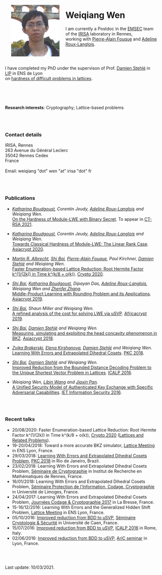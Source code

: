 <html lang="en_US"><head><meta http-equiv="Content-Type" content="text/html; charset=windows-1252">
</head>

<body>

<p align="left">
<img src="./weiqiang.jpg" alt="[Weiqiang Wen]" align="left" vspace="8" hspace="20" width="160" height="170">
</p><h1>Weiqiang Wen</h1>

I am currently a 
Postdoc in the <a href="https://www.irisa.fr/emsec/?p=presentation">EMSEC</a> team of the <a href="http://www.irisa.fr/">IRISA</a> laboratory 
in Rennes, <br>
working with <a href="https://www.di.ens.fr/~fouque/">Pierre-Alain Fouque</a> and <a href="http://people.irisa.fr/Adeline.Roux-Langlois/">Adeline Roux-Langlois</a>.

<br><br>

I have completed my PhD under the supervison of Prof. <a href="http://perso.ens-lyon.fr/damien.stehle/">Damien Stehl&eacute;</a> in <a href="http://www.ens-lyon.fr/LIP">LIP</a> in ENS de Lyon <br>
on <a href="http://people.irisa.fr/Weiqiang.Wen/thesis.html">hardness of difficult problems in lattices</a>.

<br><br><br>

<b>Research interests</b>: Cryptography; Lattice-based problems

<br><br>

<h3><a name="contact">Contact details</a></h3>

IRISA, Rennes <br>
263 Avenue du Général Leclerc <br>
35042 Rennes Cedex <br>
France
<br><br> 
Email: weiqiang "dot" wen "at" irisa "dot" fr <br>

<br><br>

<h3>Publications</h3>

<ul>

<li><p>
<i><a href="https://katinkabou.github.io/">Katharina Boudgoust</a>, Corentin Jeudy, <a href="http://people.irisa.fr/Adeline.Roux-Langlois/">Adeline Roux-Langlois</a> and Weiqiang Wen. </i><br>
<a href="https://eprint.iacr.org/2021/265">On the Hardness of Module-LWE with Binary Secret</a>. To appear in <a href="https://sites.google.com/site/ctrsa2021/home">CT-RSA 2021</a>.
</p></li>

<li><p>
 <i><a href="https://katinkabou.github.io/">Katharina Boudgoust</a>, Corentin Jeudy, <a href="http://people.irisa.fr/Adeline.Roux-Langlois/">Adeline Roux-Langlois</a> and Weiqiang Wen. </i><br>
<a href="https://eprint.iacr.org/2020/1020">Towards Classical Hardness of Module-LWE: The Linear Rank Case</a>. <a href="https://asiacrypt.iacr.org/2020/">Asiacrypt 2020</a>.
</p></li>

<li><p>
    <i><a href="https://malb.io/">Martin R. Albrecht</a>, <a href="https://maths-people.anu.edu.au/~bai/">Shi Bai</a>, <a href="https://www.di.ens.fr/~fouque/"> Pierre-Alain Fouque</a>, Paul Kirchner, <a href="http://perso.ens-lyon.fr/damien.stehle">Damien Stehl&eacute;</a> and Weiqiang Wen.</i><br>
<a href="https://eprint.iacr.org/2020/707">Faster Enumeration-based Lattice Reduction: Root Hermite Factor k^(1/(2k)) in Time k^(k/8 + o(k))</a>. <a href="https://crypto.iacr.org/2020/">Crypto 2020</a>.
</p></li>
  
<li><p>
    <i><a href="https://maths-people.anu.edu.au/~bai/">Shi Bai</a>, <a href="https://katinkabou.github.io/">Katharina Boudgoust</a>, Dipayan Das, <a href="https://people.irisa.fr/Adeline.Roux-Langlois/">Adeline Roux-Langlois</a>, Weiqiang Wen and <a href="https://zhenfeizhang.github.io/">Zhenfei Zhang</a>.</i><br>
<a href="https://eprint.iacr.org/2019/1001">Middle-Product Learning with Rounding Problem and its Applications</a>. <a href="https://asiacrypt.iacr.org/2019/">Asiacrypt 2019</a>.
</p></li>
  
<li><p>
<i><a href="https://maths-people.anu.edu.au/~bai/">Shi Bai</a>, Shaun Miller and Weiqiang Wen.</i><br>
<a href="https://eprint.iacr.org/2019/502">A refined analysis of the cost for solving
LWE via uSVP</a>. <a href="http://africacrypt2019.aui.ma/index.php">Africacrypt 2019</a>.
</p></li>
 
<li><p>
<i><a href="https://maths-people.anu.edu.au/~bai/">Shi Bai</a>, <a href="http://perso.ens-lyon.fr/damien.stehle">Damien Stehl&eacute;</a> and Weiqiang Wen.</i><br>
<a href="https://eprint.iacr.org/2018/856">Measuring, simulating and exploiting the head concavity phenomenon in BKZ</a>. <a href="https://pkc.iacr.org/2018/">Asiacrypt 2018</a>. <!-- <a href="bkz/bkz_head.html">Implementation</a>. -->
</p></li>

<li><p>
<i><a href="http://www.wisdom.weizmann.ac.il/~zvikab/">Zvika Brakerski</a>, <a href="http://perso.ens-lyon.fr/elena.kirshanova/">Elena Kirshanova</a>, <a href="http://perso.ens-lyon.fr/damien.stehle">Damien Stehl&eacute;</a> and Weiqiang Wen.</i><br>
<a href="https://arxiv.org/abs/1710.08223">Learning With Errors and Extrapolated Dihedral Cosets</a>. <a href="https://pkc.iacr.org/2018/">PKC 2018</a>.
</p></li>

<li><p>
<i><a href="https://maths-people.anu.edu.au/~bai/">Shi Bai</a>, <a href="http://perso.ens-lyon.fr/damien.stehle">Damien Stehl&eacute;</a> and Weiqiang Wen.</i><br>
<a href="http://eprint.iacr.org/2016/753">Improved Reduction from the Bounded Distance Decoding Problem to the Unique Shortest Vector Problem in Lattices</a>. <a href="http://www.easyconferences.eu/icalp2016/">ICALP 2016</a>.
</p></li>

<li><p>
<i>Weiqiang Wen, <a href="https://www.researchgate.net/profile/Libin_Wang6">Libin Wang</a> and <a href="http://www.crypto.rub.de/staff/pan.html.en">Jiaxin Pan</a>.</i><br>
<a href="http://eprint.iacr.org/2013/871">A Unified Security Model of Authenticated Key Exchange with Specific Adversarial Capabilities</a>. <a href="http://digital-library.theiet.org/content/journals/10.1049/iet-ifs.2014.0234">IET Information Security 2016</a>.
</p></li>

</ul>

<br><br>

<h3>Recent talks</h3>

<ul>
<li>20/08/2020: Faster Enumeration-based Lattice Reduction: Root Hermite Factor k^(1/(2k)) in Time k^(k/8 + o(k)), <a href="https://crypto.iacr.org/2020/">Crypto 2020</a> (<a href="https://crypto.iacr.org/2020/program.php#day-2020-08-20">Lattices and Related Problems</a>).</li>
<li>19-20/04/2018: Toward a more accurate BKZ simulator, <a href="http://perso.ens-lyon.fr/damien.stehle/LATTICE_MEETINGS.html"> Lattice Meeting</a> in ENS Lyon, France.</li>
<li>29/03/2018: <a href="./lweedcp_PKC.pdf">Learning With Errors and Extrapolated Dihedral Cosets Problem</a>, <a href="https://pkc.iacr.org/2018/index.html"> PKC 2018</a> in Rio de Janeiro, Brazil.</li>
<li>23/02/2018: Learning With Errors and Extrapolated Dihedral Cosets Problem, <a href="https://webmath.univ-rennes1.fr/crypto/"> S&eacute;minaire de Cryptographie</a> in Institut de Recherche en Math&eacute;matiques de Rennes, France.</li>
<li>16/01/2018: Learning With Errors and Extrapolated Dihedral Cosets Problem, <a href="https://indico.math.cnrs.fr/event/3104/"> S&eacute;minaire Protection de l'Information, Codage, Cryptographie</a> in Universit&eacute; de Limoges, France.</li>
<li>24/04/2017: Learning With Errors and Extrapolated Dihedral Cosets Problem, <a href="https://jc2-2017.inria.fr/"> Journ&eacute;es Codage & Cryptographie 2017</a> in La Bresse, France.</li>
<li>15-16/12/2016: Learning With Errors and the Generalized Hidden Shift Problem, <a href="http://perso.ens-lyon.fr/damien.stehle/LATTICE_MEETINGS.html"> Lattice Meeting</a> in ENS Lyon, France.</li>
<li>05/10/2016: <a href="./bddusvp_Caen.pdf">Improved reduction from BDD to uSVP</a>, <a href="https://barbierm01.users.greyc.fr/seminaire_crypto/seminaire.html"> S&eacute;minaire Cryptologie & S&eacute;curit&eacute;</a> in Universit&eacute; de Caen, France.</li>
<li>15/07/2016: <a href="./bddusvp_ICALP.pdf">Improved reduction from BDD to uSVP</a>, <a href="http://www.easyconferences.eu/icalp2016">ICALP 2016</a> in Rome, Italy.</li>
<li>02/06/2016: <a href="./bddusvp_AriC.pdf">Improved reduction from BDD to uSVP</a>, <a href="http://www.ens-lyon.fr/LIP/AriC/seminar"> AriC seminar</a> in Lyon, France.</li>

</ul>

<br><br>

Last update: 10/03/2021.

</body></html>
